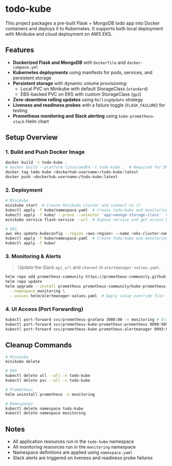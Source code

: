 # todo-kube

This project packages a pre-built Flask + MongoDB todo app into Docker containers and deploys it to Kubernetes. It supports both local deployment with Minikube and cloud deployment on AWS EKS.

## Features

- **Dockerized Flask and MongoDB** with `Dockerfile` and `docker-compose.yml`
- **Kubernetes deployments** using manifests for pods, services, and persistent storage
- **Persistent storage** with dynamic volume provisioning:
  - Local PVC on Minikube with default StorageClass (`standard`)
  - EBS-backed PVC on EKS with custom StorageClass (`gp2`)
- **Zero-downtime rolling updates** using `RollingUpdate` strategy
- **Liveness and readiness probes** with a failure toggle (`FLASK_FAILURE`) for testing
- **Prometheus monitoring and Slack alerting** using `kube-prometheus-stack` Helm chart

## Setup Overview

### 1. Build and Push Docker Image

```bash
docker build -t todo-kube .
# docker build --platform linux/amd64 -t todo-kube .  # Required for EKS if building on Apple Silicon
docker tag todo-kube <dockerhub-username>/todo-kube:latest
docker push <dockerhub-username>/todo-kube:latest
```

### 2. Deployment

```bash
# Minikube
minikube start  # Create Minikube cluster and connect to it
kubectl apply -f kube/namespace.yaml  # Create todo-kube and monitoring namespaces
kubectl apply -f kube/ --prune --selector 'app!=mongo-storage-class'  # Skip EKS-only StorageClass
minikube service flask-service --url  # Expose service and get access URL

# EKS
aws eks update-kubeconfig --region <aws-region> --name <eks-cluster-name>  # Connect to EKS cluster
kubectl apply -f kube/namespace.yaml  # Create todo-kube and monitoring namespaces
kubectl apply -f kube/
```

### 3. Monitoring & Alerts

> Update the Slack `api_url` and `channel` in `alertmanager-values.yaml`.

```bash
helm repo add prometheus-community https://prometheus-community.github.io/helm-charts
helm repo update
helm upgrade --install prometheus prometheus-community/kube-prometheus-stack \
  --namespace monitoring \
  --values helm/alertmanager-values.yaml  # Apply value override file
```

### 4. UI Access (Port Forwarding)

```bash
kubectl port-forward svc/prometheus-grafana 3000:80 -n monitoring # Grafana UI
kubectl port-forward svc/prometheus-kube-prometheus-prometheus 9090:9090 -n monitoring  # Prometheus UI
kubectl port-forward svc/prometheus-kube-prometheus-alertmanager 9093:9093 -n monitoring  # Alertmanager UI
```

## Cleanup Commands

```bash
# Minikube
minikube delete

# EKS
kubectl delete all --all -n todo-kube
kubectl delete pvc --all -n todo-kube

# Prometheus
helm uninstall prometheus -n monitoring

# Namespaces
kubectl delete namespace todo-kube
kubectl delete namespace monitoring
```

## Notes

- All application resources run in the `todo-kube` namespace
- All monitoring resources run in the `monitoring` namespace
- Namespace definitions are applied using `namespace.yaml`
- Slack alerts are triggered on liveness and readiness probe failures